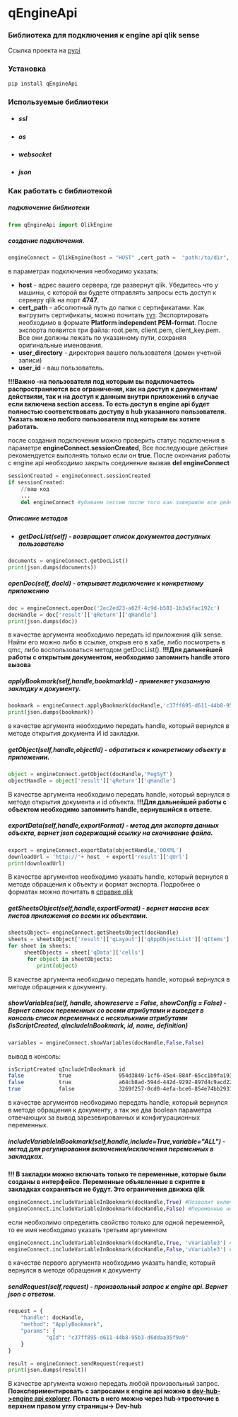 # qEngineApi

### Библиотека для подключения к engine api qlik sense
Ссылка проекта на [pypi]
### Установка
```sh
pip install qEngineApi
```
### Используемые библиотеки
- ##### ssl
- ##### os
- ##### websocket
- ##### json
### Как работать с библиотекой

##### подключение библиотеки  
```python
from qEngineApi import QlikEngine
```
##### создание подключения.
```python
engineConnect = QlikEngine(host = "HOST" ,cert_path =  "path:/to/dir", user_directory = "DIRECTORY", user_id = "USER")
```
в параметрах подключения необходимо указать:
- **host** -  адрес вашего сервера, где развернут qlik. Убедитесь что у машины, с которой вы будете отправлять запросы есть доступ к серверу qlik на порт **4747**.
- **cert_path** - абсолютный путь до папки с сертификатами. Как выгрузить сертификаты, можно почитать [тут]. Экспортировать необходимо в формате **Platform independent PEM-format**. После экспорта появится три файла: root.pem, client.pem, client_key.pem. Все они должны лежать по указанному пути, сохраняя оригинальные именования.
- **user_directory** - директория вашего пользователя (домен учетной записи)
- **user_id** - ваш пользователь.  

**!!!Важно -на пользователя под которым вы подключаетесь распространяются все ограничения, как на доступ к документам/действиям, так и на доступ к данным внутри приложений в случае если включена section access. То есть доступ в engine api будет полностью соответствовать доступу в hub указанного пользователя. Указать можно любого пользователя под которым вы хотите работать.**

после создания подключения можно проверить статус подключения в параметре **engineConnect.sessionCreated**, Все последующие действия рекомендуется выполнять только если он **true**. После окончания работы с engine api необходимо закрыть соединение вызвав **del engineConnect**
```python
sessionCreated = engineConnect.sessionCreated
if sessionCreated:
    //ваш код
    ...
    del engineConnect #убиваем сессию после того как завершили все действия
```
##### Описание методов 
- ##### **getDocList(self)** - возвращает список документов доступных пользователю
```python
documents = engineConnect.getDocList()
print(json.dumps(documents))
```
##### **openDoc(self, docId)** - открывает подключение к конкретному приложению
```python
doc = engineConnect.openDoc('2ec2ed23-a62f-4c9d-b501-1b3a5fac192c')
docHandle = doc['result']['qReturn']['qHandle']
print(json.dumps(doc))
```
в качестве аргумента необходимо передать id приложения qlik sense. Найти его можно либо в ссылке, открыв его в хабе, либо посмотреть в qmc, либо воспользоваться методом getDocList().
**!!!Для дальнейшей работы с открытым документом, необходимо запомнить handle этого вызова**

##### **applyBookmark(self,handle,bookmarkId)** - применяет указанную закладку к документу.
```python
bookmark = engineConnect.applyBookmark(docHandle,'c37ff895-d611-44b8-95b3-d6ddaa35f9a9')
print(json.dumps(bookmark))
```
в качестве аргумента необходимо передать handle, который вернулся в методе открытия документа И id закладки.

##### **getObject(self,handle,objectId)** - обратиться к конкретному объекту в приложении.
```python
object = engineConnect.getObject(docHandle,'PegSyT')
objectHandle = object['result']['qReturn']['qHandle']
```
В качестве аргумента необходимо передать handle, который вернулся в методе открытия документа и id объекта.
**!!!Для дальнейшей работы с объектом необходимо запомнить handle, вернувшийся в ответе.**

##### **exportData(self,handle,exportFormat)** - метод для экспорта данных объекта, вернет json содержащий ссылку на скачивание файла.
```python
export = engineConnect.exportData(objectHandle,'OOXML')
downloadUrl = 'http://'+ host  + export['result']['qUrl']
print(downloadUrl)
```
В качестве аргументов необходимо указать handle, который вернулся в методе обращения к объекту и формат экспорта.
Подробнее о форматах можно почитать в [справке qlik]

##### **getSheetsObject(self,handle,exportFormat)** - вернет массив всех листов приложения со всеми их объектами.
```python
sheetsObject= engineConnect.getSheetsObject(docHandle)
sheets = sheetsObject['result']['qLayout']['qAppObjectList']['qItems']
for sheet in sheets:
     sheetObjects = sheet['qData']['cells']
      for object in sheetObjects:
         print(object)
```
В качестве аргумента необходимо передать handle, который вернулся в методе обращения к документу.

##### **showVariables(self, handle, showreserve = False, showConfig = False)** - Вернет список переменных со всеми атрибутами и выведет в консоль список переменных с несколькими атрибутами (isScriptCreated, qIncludeInBookmark, id, name, definition)
```python
variables = engineConnect.showVariables(docHandle,False,False)
```
вывод в консоль:
```sh
isScriptCreated qIncludeInBookmark id                                       name                           definition
false           true               954d3849-1cf6-45e4-884f-65cc1b9fa193     vVariable3                     variable3
false           true               a64cb8ad-594d-442d-9292-897d4c9acd22     vVariable4                     variable4
true            false              3269f257-0cd0-4efa-bce6-854e74bb2931     vVariable1                     variable1
```

в качестве аргументов необходимо передать handle, который вернулся в методе обращения к документу, а так же два boolean параметра отвечающих за вывод зарезевированных и конфигурационных переменных.

##### **includeVariableInBookmark(self,handle,include=True,variable="ALL")** - метод для регулирования включения/исключения переменных в закладках.
**!!! В закладки можно включать только те переменные, которые были созданы в интерфейсе. Переменные объявленные в скрипте в закладках сохраняться не будут. Это ограничения движка qlik**
```python
engineConnect.includeVariableInBookmark(docHandle,True) #Позволит включать все переменные в закладки
engineConnect.includeVariableInBookmark(docHandle,False) #Переменные не будут включаться в закладки
```
если необхолимо определить свойство только для одной переменной, то ее имя необходимо указать третьим аргументом
```python
engineConnect.includeVariableInBookmark(docHandle,True, 'vVariable3') #Значение переменной vVariable3 будет сохранятся в закладках
engineConnect.includeVariableInBookmark(docHandle,False,'vVariable3') #Значение переменной vVariable3 не будет сохранятся в закладках
```
в качестве первого аргумента необходимо указать handle, который вернулся в методе обращения к документу

##### **sendRequest(self,request)** - произвольный запрос к engine api. Вернет json с ответом.
```python
request = {
    "handle": docHandle,
	"method": "ApplyBookmark",
	"params": {
	        "qId": "c37ff895-d611-44b8-95b3-d6ddaa35f9a9"
	}
}

result = engineConnect.sendRequest(request)
print(json.dumps(result))
```

В качестве аргумента можно передать любой произвольный запрос.
**Поэкспериментировать с запросами к engine api можно в [dev-hub->engine api explorer]. Попасть в него можно через hub->троеточие в верхнем правом углу страницы-> Dev-hub**

[//]: #
[тут]: <https://help.qlik.com/en-US/sense-admin/August2022/Subsystems/DeployAdministerQSE/Content/Sense_DeployAdminister/QSEoW/Administer_QSEoW/Managing_QSEoW/export-certificates.htm>
[pypi]: <https://pypi.org/project/qEngineApi/>
[справке qlik]: <https://help.qlik.com/en-US/sense-developer/August2022/Subsystems/EngineJSONAPI/Content/service-genericobject-exportdata.htm>
[dev-hub->engine api explorer]: <https://help.qlik.com/en-US/sense-developer/May2022/Subsystems/Dev-Hub/Content/Sense_Dev-Hub/EngineApiExplorer/engine-api-explorer.htm>
